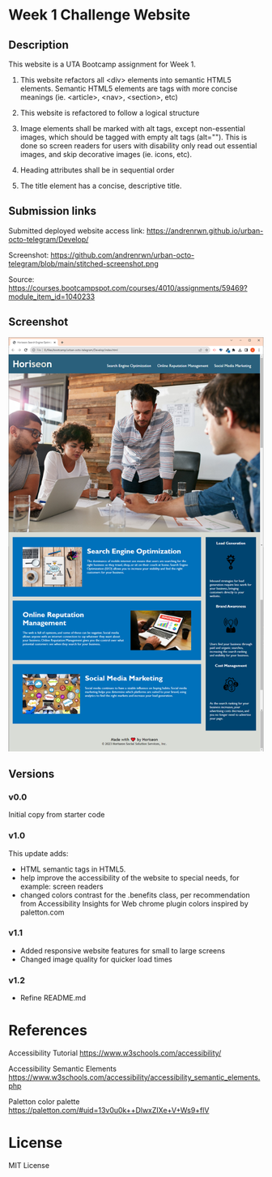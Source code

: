 # Week 1 Challenge Website

## Description
This website is a UTA Bootcamp assignment for Week 1.

1. This website refactors all &lt;div&gt; elements into semantic HTML5 elements.
   Semantic HTML5 elements are tags with more concise meanings (ie. &lt;article&gt;, &lt;nav&gt;, &lt;section&gt;, etc)

2. This website is refactored to follow a logical structure

3. Image elements shall be marked with alt tags, except non-essential images, which should be tagged with empty alt tags (alt="").
   This is done so screen readers for users with disability only read out essential images, and skip decorative images (ie. icons, etc).

4. Heading attributes shall be in sequential order

5. The title element has a concise, descriptive title.


## Submission links
Submitted deployed website access link:
https://andrenrwn.github.io/urban-octo-telegram/Develop/

Screenshot:
https://github.com/andrenrwn/urban-octo-telegram/blob/main/stitched-screenshot.png

Source:
https://courses.bootcampspot.com/courses/4010/assignments/59469?module_item_id=1040233

## Screenshot

![Horiseon website screenshot](/stitched-screenshot.png "Horiseon website screenshot")

## Versions

### v0.0

Initial copy from starter code

### v1.0

This update adds:
- HTML semantic tags in HTML5.
- help improve the accessibility of the website to special needs, for example: screen readers
- changed colors contrast for the .benefits class, per recommendation from Accessibility Insights for Web chrome plugin
  colors inspired by paletton.com

### v1.1

- Added responsive website features for small to large screens
- Changed image quality for quicker load times

### v1.2

- Refine README.md

# References

Accessibility Tutorial
https://www.w3schools.com/accessibility/

Accessibility Semantic Elements
https://www.w3schools.com/accessibility/accessibility_semantic_elements.php

Paletton color palette
https://paletton.com/#uid=13v0u0k++DlwxZIXe+V+Ws9+flV

# License

MIT License

